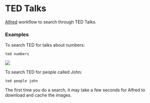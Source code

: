 # TED Talks

[Alfred](https://www.alfredapp.com) workflow to search through TED Talks.

### Examples

To search TED for talks about numbers:
```
ted numbers
```
<img src=“Screenshots/default.jpg” width=“200”>

To search TED for people called John: 
```
ted people john
```

The first time you do a search, it may take a few seconds for Alfred to download and cache the images.